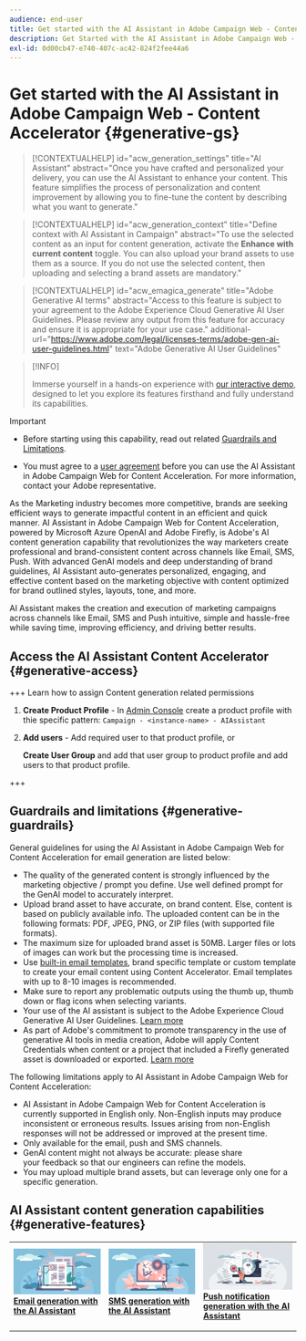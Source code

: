 ```yaml
---
audience: end-user
title: Get started with the AI Assistant in Adobe Campaign Web - Content Accelerator 
description: Get Started with the AI Assistant in Adobe Campaign Web - Content Accelerator 
exl-id: 0d00cb47-e740-407c-ac42-824f2fee44a6
---
```

# Get started with the AI Assistant in Adobe Campaign Web - Content Accelerator  {#generative-gs}

>[!CONTEXTUALHELP]
>id="acw_generation_settings"
>title="AI Assistant"
>abstract="Once you have crafted and personalized your delivery, you can use the AI Assistant to enhance your content. This feature simplifies the process of personalization and content improvement by allowing you to fine-tune the content by describing what you want to generate."


>[!CONTEXTUALHELP]
>id="acw_generation_context"
>title="Define context with AI Assistant in Campaign"
>abstract="To use the selected content as an input for content generation, activate the **Enhance with current content** toggle. You can also upload your brand assets to use them as a source. If you do not use the selected content, then uploading and selecting a brand assets are mandatory."

>[!CONTEXTUALHELP]
>id="acw_emagica_generate"
>title="Adobe Generative AI terms"
>abstract="Access to this feature is subject to your agreement to the Adobe Experience Cloud Generative AI User Guidelines. Please review any output from this feature for accuracy and ensure it is appropriate for your use case."
>additional-url="https://www.adobe.com/legal/licenses-terms/adobe-gen-ai-user-guidelines.html" text="Adobe Generative AI User Guidelines"

>[!INFO]
>
>Immerse yourself in a hands-on experience with [our interactive demo](https://experienceleague.adobe.com/en/apps/journey-optimizer/ai-assistant-content-accelerator), designed to let you explore its features firsthand and fully understand its capabilities.

>[!IMPORTANT]
>
>* Before starting using this capability, read out related [Guardrails and Limitations](#generative-guardrails).
>
>* You must agree to a [user agreement](https://www.adobe.com/legal/licenses-terms/adobe-dx-gen-ai-user-guidelines.html) before you can use the AI Assistant in Adobe Campaign Web for Content Acceleration. For more information, contact your Adobe representative.

As the Marketing industry becomes more competitive, brands are seeking efficient ways to generate impactful content in an efficient and quick manner. AI Assistant in Adobe Campaign Web for Content Acceleration, powered by Microsoft Azure OpenAI and Adobe Firefly, is Adobe's AI content generation capability that revolutionizes the way marketers create professional and brand-consistent content across channels like Email, SMS, Push. With advanced GenAI models and deep understanding of brand guidelines, AI Assistant auto-generates personalized, engaging, and effective content based on the marketing objective with content optimized for brand outlined styles, layouts, tone, and more. 

AI Assistant makes the creation and execution of marketing campaigns across channels like Email, SMS and Push intuitive, simple and hassle-free while saving time, improving efficiency, and driving better results.

## Access the AI Assistant Content Accelerator {#generative-access}

+++  Learn how to assign Content generation related permissions

1. **Create Product Profile** -  In [Admin Console](https://stage.adminconsole.adobe.com/) create a product profile with thie specific pattern: `Campaign - <instance-name> - AIAssistant`

1. **Add users** -  Add required user to that product profile, 
    or 
    
    **Create User Group** and add that user group to product profile and add users to that product profile.

+++

## Guardrails and limitations {#generative-guardrails}

General guidelines for using the AI Assistant in Adobe Campaign Web for Content Acceleration for email generation are listed below:

* The quality of the generated content is strongly influenced by the marketing objective / prompt you define. Use well defined prompt for the GenAI model to accurately interpret. 
* Upload brand asset to have accurate, on brand content. Else, content is based on publicly available info. The uploaded content can be in the following formats: PDF, JPEG, PNG, or ZIP files (with supported file formats).
* The maximum size for uploaded brand asset is 50MB. Larger files or lots of images can work but the processing time is increased.
* Use [built-in email templates](../email/create-email-templates.md), brand specific template or custom template to create your email content using Content Accelerator. Email templates with up to 8-10 images is recommended.
* Make sure to report any problematic outputs using the thumb up, thumb down or flag icons when selecting variants.
* Your use of the AI assistant is subject to the Adobe Experience Cloud Generative AI User Guidelines. [Learn more](https://www.adobe.com/legal/licenses-terms/adobe-dx-gen-ai-user-guidelines.html)
* As part of Adobe's commitment to promote transparency in the use of generative AI tools in media creation, Adobe will apply Content Credentials when content or a project that included a Firefly generated asset is downloaded or exported. [Learn more](https://helpx.adobe.com/firefly/using/content-credentials.html)

The following limitations apply to AI Assistant in Adobe Campaign Web for Content Acceleration:

* AI Assistant in Adobe Campaign Web for Content Acceleration is currently supported in English only. Non-English inputs may produce inconsistent or erroneous results. Issues arising from non-English responses will not be addressed or improved at the present time.
* Only available for the email, push and SMS channels.
* GenAI content might not always be accurate: please share your feedback so that our engineers can refine the models.
* You may upload multiple brand assets, but can leverage only one for a specific generation.

## AI Assistant content generation capabilities {#generative-features}

<table style="table-layout:fixed"><tr style="border: 0;">
<td>
<a href="generative-content.md">
<img alt="Email generation" src="assets/do-not-localize/text-genai.jpeg">
</a>
<div>
<a href="generative-content.md"><strong>Email generation with the AI Assistant</strong></a>
</div>
<p>
</td>
<td>
<a href="generative-sms.md">
<img alt="SMS generation" src="assets/do-not-localize/image-genai.jpeg">
</a>
<div><a href="generative-sms.md"><strong>SMS generation with the AI Assistant</strong>
</div>
<p>
</td>
<td>
<a href="generative-push.md">
<img alt="Push generation" src="assets/do-not-localize/email-genai.jpeg">
</a>
<div>
<a href="generative-push.md"><strong>Push notification generation with the AI Assistant</strong></a>
</div>
<p></td>
</tr></table>
